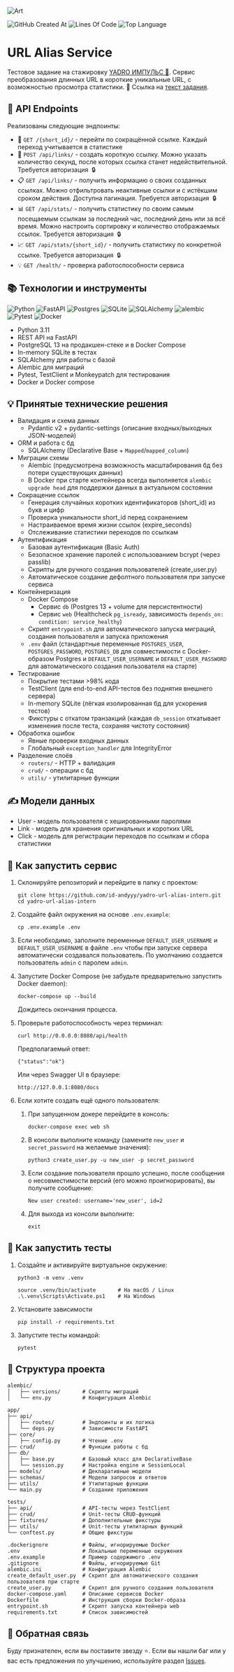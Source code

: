 ![Art](https://i.postimg.cc/fTLsktHz/art.png)

![GitHub Created At](https://img.shields.io/github/created-at/id-andyyy/yadro-url-alias-intern?style=flat&color=000745)
![Lines Of Code](https://tokei.rs/b1/github/id-andyyy/yadro-url-alias-intern?style=flat&category=code&color=3FDFFF)
![Top Language](https://img.shields.io/github/languages/top/id-andyyy/yadro-url-alias-intern?style=flat)

# URL Alias Service

Тестовое задание на стажировку [YADRO ИМПУЛЬС&nbsp;&#127775;](https://edu.yadro.com/impulse/). Cервис преобразования длинных URL в короткие уникальные URL, c возможностью просмотра статистики.&nbsp;&#128279; Ссылка на [текст задания](https://docs.google.com/document/d/18e3rqR9rEGgIW7lrWc6WYCMidNB-2DbB/edit?usp=sharing&ouid=107124781228306455180&rtpof=true&sd=true).

## &#128268;&nbsp;API Endpoints

Реализованы следующие эндпоинты:

- &#129517;&nbsp;`GET /{short_id}/` - перейти по сокращённой ссылке. Каждый переход учитывается в статистике
- &#128279;&nbsp;`POST /api/links/` - создать короткую ссылку. Можно указать количество секунд, после которых ссылка станет недействительной. Требуется авторизация &nbsp;&#128274;
- &#128203;&nbsp;`GET /api/links/` - получить информацию о своих созданных ссылках. Можно отфильтровать неактивные ссылки и с истёкшим сроком действия. Доступна пагинация. Требуется авторизация &nbsp;&#128274;
- &#128202;&nbsp;`GET /api/stats/` - получить статистику по своим самым посещаемым ссылкам за последний час, последний день или за всё время. Можно настроить сортировку и количество отображаемых ссылок. Требуется авторизация &nbsp;&#128274;
- &#128200;&nbsp;`GET /api/stats/{short_id}/` - получить статистику по конкретной ссылке. Требуется авторизация &nbsp;&#128274;
- &#128161;&nbsp;`GET /health/` - проверка работоспособности сервиса

## &#128218;&nbsp;Технологии и инструменты

![Python](https://img.shields.io/badge/python-3670A0?style=for-the-badge&logo=python&logoColor=ffffff)
![FastAPI](https://img.shields.io/badge/FastAPI-005571?style=for-the-badge&logo=fastapi&color=009485&logoColor=white)
![Postgres](https://img.shields.io/badge/postgres-%23316192.svg?style=for-the-badge&logo=postgresql&logoColor=white)
![SQLite](https://img.shields.io/badge/sqlite-%2307405e.svg?style=for-the-badge&logo=sqlite&logoColor=white)
![SQLAlchemy](https://img.shields.io/badge/sqlalchemy-%ff2f2e.svg?style=for-the-badge&logo=sqlalchemy&logoColor=white&color=ff2f2e)
![alembic](https://img.shields.io/badge/alembic-%230db7ed.svg?style=for-the-badge&logo=alembic&logoColor=white&color=black)
![Pytest](https://img.shields.io/badge/pytest-%23ffffff.svg?style=for-the-badge&logo=pytest&logoColor=2f9fe3)
![Docker](https://img.shields.io/badge/docker-%230db7ed.svg?style=for-the-badge&logo=docker&logoColor=white)

- Python 3.11
- REST API на FastAPI
- PostgreSQL 13 на продакшен-стеке и в Docker Compose
- In-memory SQLite в тестах
- SQLAlchemy для работы с базой
- Alembic для миграций
- Pytest, TestClient и Monkeypatch для тестирования
- Docker и Docker compose

## &#128161;&nbsp;Принятые технические решения

- Валидация и схема данных
    - Pydantic v2 + pydantic-settings (описание входных/выходных JSON-моделей)
- ORM и работа с бд
    - SQLAlchemy (Declarative Base + `Mapped`/`mapped_column`)
- Миграции схемы
    - Alembic (предусмотрена возможность масштабирования бд без потери существующих данных)
    - В Docker при старте контейнера всегда выполняется `alembic upgrade head` для поддержки данных в актуальном состоянии
- Сокращение ссылок
    - Генерация случайных коротких идентификаторов (short_id) из букв и цифр
    - Проверка уникальности short_id перед сохранением
    - Настраиваемое время жизни ссылок (expire_seconds)
    - Отслеживание статистики переходов по ссылкам
- Аутентификация
    - Базовая аутентификация (Basic Auth)
    - Безопасное хранение паролей с использованием bcrypt (через passlib)
    - Скрипты для ручного создания пользователей (create_user.py)
    - Автоматическое создание дефолтного пользователя при запуске сервиса
- Контейнеризация
    - Docker Compose
        - Сервис `db` (Postgres 13 + volume для персистентности)
        - Сервис `web` (Healthcheck `pg_isready`, зависимость `depends_on: condition: service_healthy`)
    - Скрипт `entrypoint.sh` для автоматического запуска миграций, создания пользователя и запуска приложения
    - `.env` файл (стандартные переменные `POSTGRES_USER`, `POSTGRES_PASSWORD`, `POSTGRES_DB` для совместимости с Docker-образом Postgres и `DEFAULT_USER_USERNAME` и `DEFAULT_USER_PASSWORD` для автоматического создания пользователя на старте)
- Тестирование
    - Покрытие тестами >98% кода
    - TestClient (для end-to-end API-тестов без поднятия внешнего сервера)
    - In-memory SQLite (лёгкая изолированная бд для ускорения тестов)
    - Фикстуры с откатом транзакций (каждая `db_session` откатывает изменения после теста, сохраняя чистоту состояния)
- Обработка ошибок
    - Явные проверки входных данных
    - Глобальный `exception_handler` для IntegrityError
- Разделение слоёв
    - `routers/` - HTTP + валидация
    - `crud/` - операции с бд
    - `utils/` - утилитарные функции

## &#9997;&nbsp;Модели данных

- User - модель пользователя с хешированными паролями
- Link - модель для хранения оригинальных и коротких URL
- Click - модель для регистрации переходов по ссылкам и сбора статистики

## &#128640;&nbsp;Как запустить сервис

1. Склонируйте репозиторий и перейдите в папку с проектом:
    ```
    git clone https://github.com/id-andyyy/yadro-url-alias-intern.git
    cd yadro-url-alias-intern
    ```

2. Создайте файл окружения на основе `.env.example`:
    ```
    cp .env.example .env
    ```

3. Если необходимо, заполните переменные `DEFAULT_USER_USERNAME` и `DEFAULT_USER_USERNAME` в файле `.env` чтобы при запуске сервера автоматически создавался пользователь. По умолчанию создается пользователь `admin` с паролем `admin`.

3. Запустите Docker Compose (не забудьте предварительно запустить Docker daemon):
    ```
    docker-compose up --build
    ```
    Дождитесь окончания процесса.

4. Проверьте работоспособность через терминал:
    ```
    curl http://0.0.0.0:8080/api/health
    ```
    
    Предполагаемый ответ:

    ```
    {"status":"ok"}
    ```

    Или через Swagger UI в браузере:

    ```
    http://127.0.0.1:8080/docs
    ```

5. Если хотите создать ещё одного пользователя:
    
    1. При запущенном докере перейдите в консоль:
        ```
        docker-compose exec web sh
        ```
    
    2. В консоли выполните команду (замените `new_user` и `secret_password` на желаемые значения):
        ```
        python3 create_user.py -u new_user -p secret_password
        ```
    
    3. Если создание пользователя прошло успешно, после сообщения о несовместимости версий (его можно проигнорировать), вы получите сообщение:
        ```
        New user created: username='new_user', id=2
        ```

    4. Для выхода из консоли выполните:
        ```
        exit
        ```

## 	&#129514;&nbsp;Как запустить тесты

1. Создайте и активируйте виртуальное окружение:
    ```
    python3 -m venv .venv

    source .venv/bin/activate       # На macOS / Linux
    .\.venv\Scripts\Activate.ps1    # На Windows
    ```

2. Установите зависимости
    ```
    pip install -r requirements.txt
    ```

3. Запустите тесты командой:
    ```
    pytest
    ```

## &#128221;&nbsp;Структура проекта

```
alembic/
│   ├── versions/       # Скрипты миграций
│   └── env.py          # Конфигурация Alembic

app/
├── api/
│   ├── routes/         # Эндпоинты и их логика
│   └── deps.py         # Зависимости FastAPI
├── core/
│   ├── config.py       # Чтение .env
├── crud/               # Функции работы с бд
├── db/
│   ├── base.py         # Базовый класс для DeclarativeBase
│   └── session.py      # Настройка engine и SessionLocal
├── models/             # Декларативные модели 
├── schemas/            # Модели запросов и ответов
├── utils/              # Утилитарные функции        
└── main.py             # Создание приложения

tests/
├── api/                # API-тесты через TestClient
├── crud/               # Unit-тесты CRUD-функций
├── fixtures/           # Дополнительные фикстуры
├── utils/              # Unit-тесты утилитарных функций
└── conftest.py         # Общие фикстуры       

.dockerignore           # Файлы, игнорируемые Docker
.env                    # Локальные переменные окружения
.env.example            # Пример содержимого .env
.gitignore              # Файлы, игнорируемые Git
alembic.ini             # Конфигурация Alembic
create_default_user.py  # Скрипт для автоматического создания пользователя при старте
create_user.py          # Скрипт для ручного создания пользователя
docker-compose.yaml     # Описание сервисов Docker
Dockerfile              # Инструкция сборки Docker-образа
entrypoint.sh           # Скрипт запуска контейнера web
requirements.txt        # Список зависимостей
```

## &#128232;&nbsp;Обратная связь

Буду признателен, если вы поставите звезду&nbsp;&#11088;. Если вы нашли баг или у вас есть предложения по улучшению, используйте раздел [Issues](https://github.com/id-andyyy/yadro-url-alias-intern/issues).